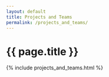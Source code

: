 ```yaml
---
layout: default
title: Projects and Teams
permalink: /projects_and_teams/
---
```


# {{ page.title }}

{% include projects_and_teams.html %}
